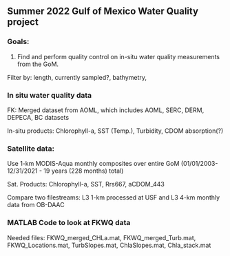 ## Summer 2022 Gulf of Mexico Water Quality project 

### Goals: 

1. Find and perform quality control on in-situ water quality measurements from the GoM.

Filter by: length, currently sampled?, bathymetry, 


### In situ water quality data
FK: Merged dataset from AOML, which includes AOML, SERC, DERM, DEPECA, BC datasets

In-situ products: Chlorophyll-a, SST (Temp.), Turbidity, CDOM absorption(?)


### Satellite data:

Use 1-km MODIS-Aqua monthly composites over entire GoM (01/01/2003-12/31/2021 - 19 years (228 months) total) 

Sat. Products: Chlorophyll-a, SST, Rrs667, aCDOM_443

Compare two filestreams: L3 1-km processed at USF and L3 4-km monthly data from OB-DAAC

### MATLAB Code to look at FKWQ data

Needed files: FKWQ_merged_CHLa.mat, FKWQ_merged_Turb.mat, FKWQ_Locations.mat, TurbSlopes.mat, ChlaSlopes.mat, Chla_stack.mat
